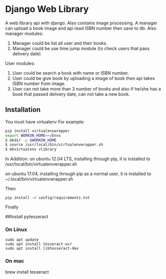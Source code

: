 # Django Web Library
A web library api with django. Also contains image processing.
A manager can upload a book image and api read ISBN number then save to db.
Also manager modules:
1) Manager could be list all user and their books.
2) Manager could be use time jump module (to check users that pass delivery date)

User modules:
1) User could be search a book with name or ISBN number.
2) User could be give book by uploading a image of book then api takes ISBN number from image.
3) User can not take more than 3 number of books and also if he/she has a book that passed delivery date, can not take a new book.
## Installation
You must have virtualenv
For example:
```bash
pip install virtualenvwrapper
export WORKON_HOME=~/Envs
$ mkdir -p $WORKON_HOME
$ source /usr/local/bin/virtualenvwrapper.sh
$ mkvirtualenv vlibrary
```
In Addition:
on ubuntu 12.04 LTS, installing through pip, it is installed to
/usr/local/bin/virtualenvwrapper.sh

on ubuntu 17.04, installing through pip as a normal user, it is installed to
~/.local/bin/virtualenvwrapper.sh

Then 
```
pip install -r config/requirements.txt
```
Finally

##Install pytesseract

### On Linux
```
sudo apt update
sudo apt install tesseract-ocr
sudo apt install libtesseract-dev
```
### On mac
brew install tesseract
